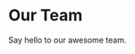 <script setup>
import { VPTeamMembers } from 'vitepress/theme'

const members = [
  {
    avatar: 'https://www.github.com/zhaiyuxin103.png',
    name: '翟宇鑫',
    title: 'Creator',
    links: [
      { icon: 'github', link: 'https://github.com/zhaiyuxin103' },
      { icon: 'twitter', link: 'https://twitter.com/zhaiyuxin103' }
    ]
  },
]
</script>

# Our Team

Say hello to our awesome team.

<VPTeamMembers size="small" :members="members"></VPTeamMembers>